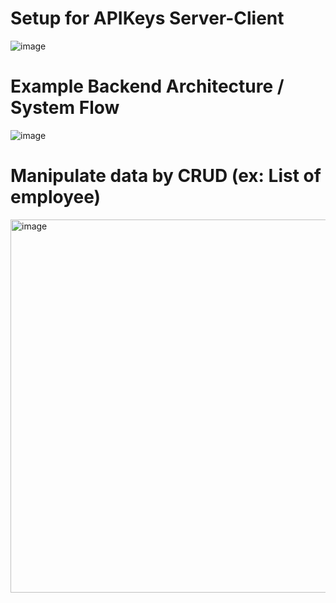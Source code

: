 # Setup for APIKeys Server-Client

![image](https://github.com/user-attachments/assets/e84e9195-8fa5-4e95-9b1c-9c97070c6dde)

# Example Backend Architecture / System Flow
![image](https://github.com/user-attachments/assets/ea841d79-3501-48b2-91f6-21602d40e2d7)

# Manipulate data by CRUD (ex: List of employee)
<img width="1041" height="597" alt="image" src="https://github.com/user-attachments/assets/0df6af36-ec93-4d3e-887d-fb7a3a844e11" />
